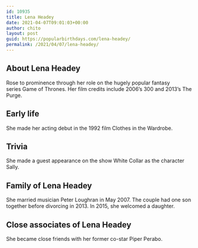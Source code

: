 ```yaml
---
id: 10935
title: Lena Headey
date: 2021-04-07T09:01:03+00:00
author: chito
layout: post
guid: https://popularbirthdays.com/lena-headey/
permalink: /2021/04/07/lena-headey/
---
```

<!--Content-->


          
          
## About Lena Headey



  Rose to prominence through her role on the hugely popular fantasy series Game of Thrones. Her film credits include 2006&#8217;s 300 and 2013&#8217;s The Purge.

                
                
## Early life



  She made her acting debut in the 1992 film Clothes in the Wardrobe.

                
                
## Trivia



  She made a guest appearance on the show White Collar as the character Sally.

                
                
## Family of Lena Headey



  She married musician Peter Loughran in May 2007. The couple had one son together before divorcing in 2013. In 2015, she welcomed a daughter.

                
                
## Close associates of Lena Headey



  She became close friends with her former co-star Piper Perabo.

          
          